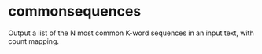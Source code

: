 # commonsequences
Output a list of the N most common K-word sequences in an input text, with count mapping.
